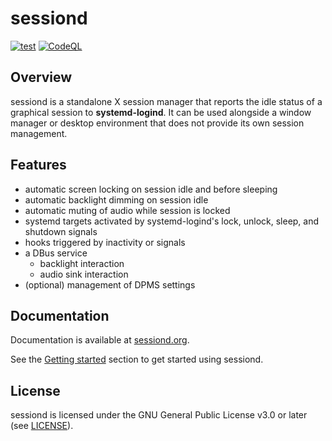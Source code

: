 # sessiond

[![test][test-badge]][test]
[![CodeQL][codeql-badge]][codeql]

[test-badge]: https://github.com/jcrd/sessiond/actions/workflows/test.yml/badge.svg
[test]: https://github.com/jcrd/sessiond/actions/workflows/test.yml
[codeql-badge]: https://github.com/jcrd/sessiond/actions/workflows/codeql-analysis.yml/badge.svg
[codeql]: https://github.com/jcrd/sessiond/actions/workflows/codeql-analysis.yml

## Overview

sessiond is a standalone X session manager that reports the idle status of a
graphical session to **systemd-logind**. It can be used alongside a window
manager or desktop environment that does not provide its own session management.

## Features

* automatic screen locking on session idle and before sleeping
* automatic backlight dimming on session idle
* automatic muting of audio while session is locked
* systemd targets activated by systemd-logind's lock, unlock, sleep,
  and shutdown signals
* hooks triggered by inactivity or signals
* a DBus service
    * backlight interaction
    * audio sink interaction
* (optional) management of DPMS settings

## Documentation

Documentation is available at [sessiond.org](https://sessiond.org/).

See the [Getting started](https://sessiond.org/getting-started/) section to get
started using sessiond.

## License

sessiond is licensed under the GNU General Public License v3.0 or later
(see [LICENSE](LICENSE)).
